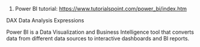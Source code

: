 1. Power BI tutorial: https://www.tutorialspoint.com/power_bi/index.htm

DAX Data Analysis Expressions

Power BI is a Data Visualization and Business Intelligence tool that converts data from different data sources to interactive dashboards and BI reports.
